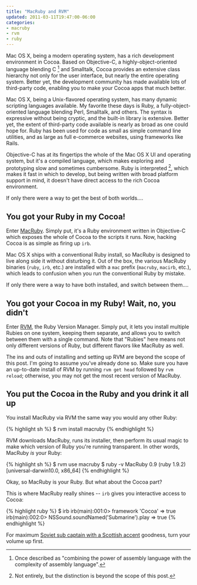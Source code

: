 ```yaml
---
title: "MacRuby and RVM"
updated: 2011-03-11T19:47:00-06:00
categories:
- macruby
- rvm
- ruby
---
```

Mac OS X, being a modern operating system, has a rich development environment in Cocoa.
Based on Objective-C, a highly-object-oriented language blending C [^fn1] and Smalltalk,
Cocoa provides an extensive class hierarchy not only for the user interface, but nearly
the entire operating system. Better yet, the development community has made available
lots of third-party code, enabling you to make your Cocoa apps that much better.

Mac OS X, being a Unix-flavored operating system, has many dynamic scripting languages
available. My favorite these days is Ruby, a fully-object-oriented language blending
Perl, Smalltalk, and others. The syntax is expressive without being cryptic, and the
built-in library is extensive. Better yet, the extent of third-party code available is
nearly as broad as one could hope for. Ruby has been used for code as small as simple
command line utilities, and as large as full e-commerce websites, using frameworks like
Rails.

Objective-C has at its fingertips the whole of the Mac OS X UI and operating system,
but it's a compiled language, which makes exploring and prototyping slow and sometimes
cumbersome. Ruby is interpreted [^fn2], which makes it fast in which to develop, but
being written with broad platform support in mind, it doesn't have direct access to the
rich Cocoa environment.

If only there were a way to get the best of both worlds....

## You got your Ruby in my Cocoa!

Enter [MacRuby](http://www.macruby.org/). Simply put, it's a Ruby environment written
in Objective-C which exposes the whole of Cocoa to the scripts it runs. Now, hacking
Cocoa is as simple as firing up `irb`.

Mac OS X ships with a conventional Ruby install, so MacRuby is designed to live along
side it without disturbing it. Out of the box, the various MacRuby binaries (`ruby`,
`irb`, etc.) are installed with a `mac` prefix (`macruby`, `macirb`, etc.), which leads
to confusion when you run the conventional Ruby by mistake.

If only there were a way to have both installed, and switch between them....

## You got your Cocoa in my Ruby! Wait, no, you didn't

Enter [RVM](http://rvm.beginrescueend.com/), the Ruby Version Manager. Simply put, it
lets you install multiple Rubies on one system, keeping them separate, and allows you
to switch between them with a single command. Note that "Rubies" here means not only
different versions of Ruby, but different flavors like MacRuby as well.

The ins and outs of installing and setting up RVM are beyond the scope of this post.
I'm going to assume you've already done so. Make sure you have an up-to-date install
of RVM by running `rvm get head` followed by `rvm reload`; otherwise, you may not get
the most recent version of MacRuby.

## You put the Cocoa in the Ruby and you drink it all up

You install MacRuby via RVM the same way you would any other Ruby:

{% highlight sh %}
  $ rvm install macruby
{% endhighlight %}

RVM downloads MacRuby, runs its installer, then perform its usual magic to make which
version of Ruby you're running transparent. In other words, MacRuby *is* your Ruby:

{% highlight sh %}
  $ rvm use macruby
  $ ruby -v
  MacRuby 0.9 (ruby 1.9.2) [universal-darwin10.0, x86_64]
{% endhighlight %}

Okay, so MacRuby is your Ruby. But what about the Cocoa part?

This is where MacRuby really shines -- `irb` gives you interactive access to Cocoa:

{% highlight ruby %}
  $ irb
  irb(main):001:0> framework 'Cocoa'
  => true
  irb(main):002:0> NSSound.soundNamed('Submarine').play
  => true
{% endhighlight %}

For maximum [Soviet sub captain with a Scottish accent](http://www.imdb.com/title/tt0099810/)
goodness, turn your volume up first.

[^fn1]: Once described as "combining the power of assembly language with the complexity
        of assembly language".

[^fn2]: Not entirely, but the distinction is beyond the scope of this post.
